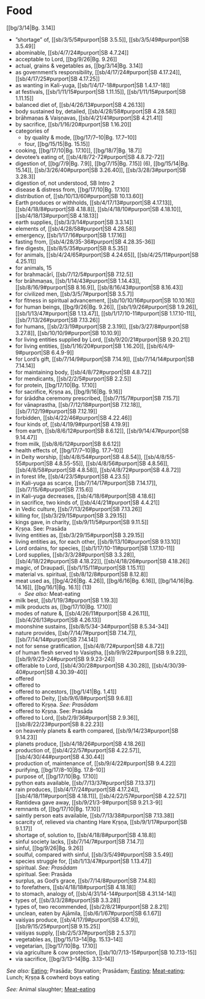 # Food

[[bg/3/14|Bg. 3.14]]

* ”shortage” of, [[sb/3/5/5#purport|SB 3.5.5]], [[sb/3/5/49#purport|SB 3.5.49]]
* abominable, [[sb/4/7/24#purport|SB 4.7.24]]
* acceptable to Lord, [[bg/9/26|Bg. 9.26]]
* actual, grains & vegetables as, [[bg/3/14|Bg. 3.14]]
* as government’s responsibility, [[sb/4/17/24#purport|SB 4.17.24]], [[sb/4/17/25#purport|SB 4.17.25]]
* as wanting in Kali-yuga, [[sb/1/4/17-18#purport|SB 1.4.17-18]]
* at festivals, [[sb/1/11/15#purport|SB 1.11.15]], [[sb/1/11/15#purport|SB 1.11.15]]
* balanced diet of, [[sb/4/26/13#purport|SB 4.26.13]]
* body sustained by, detailed, [[sb/4/28/58#purport|SB 4.28.58]]
* brāhmaṇas & Vaiṣṇavas, [[sb/4/21/41#purport|SB 4.21.41]]
* by sacrifice, [[sb/1/16/20#purport|SB 1.16.20]]
* categories of
  * by quality & mode, [[bg/17/7–10|Bg. 17.7–10]]
  * four, [[bg/15/15|Bg. 15.15]]
* cooking, [[bg/17/10|Bg. 17.10]], [[bg/18/7|Bg. 18.7]]
* devotee’s eating of, [[sb/4/8/72-72#purport|SB 4.8.72-72]]
* digestion of, [[bg/7/9|Bg. 7.9]], [[bg/7/15|Bg. 7.15]] (6), [[bg/15/14|Bg. 15.14]], [[sb/3/26/40#purport|SB 3.26.40]], [[sb/3/28/3#purport|SB 3.28.3]]
* digestion of, not understood, SB Intro 2
* disease & distress from, [[bg/17/10|Bg. 17.10]]
* distribution of, [[sb/10/13/60#purport|SB 10.13.60]]
* Earth produces or withholds, [[sb/4/17/13#purport|SB 4.17.13]], [[sb/4/18/8#purport|SB 4.18.8]], [[sb/4/18/10#purport|SB 4.18.10]], [[sb/4/18/13#purport|SB 4.18.13]]
* earth supplies, [[sb/3/3/14#purport|SB 3.3.14]]
* elements of, [[sb/4/28/58#purport|SB 4.28.58]]
* emergency, [[sb/1/17/16#purport|SB 1.17.16]]
* fasting from, [[sb/4/28/35-36#purport|SB 4.28.35-36]]
* fire digests, [[sb/8/5/35#purport|SB 8.5.35]]
* for animals, [[sb/4/24/65#purport|SB 4.24.65]], [[sb/4/25/11#purport|SB 4.25.11]]
* for animals, 15
* for brahmacārī, [[sb/7/12/5#purport|SB 7.12.5]]
* for brāhmaṇas, [[sb/1/14/43#purport|SB 1.14.43]], [[sb/8/16/9#purport|SB 8.16.9]], [[sb/8/16/43#purport|SB 8.16.43]]
* for civilized men, [[sb/3/5/7#purport|SB 3.5.7]]
* for fitness in spiritual advancement, [[sb/10/10/16#purport|SB 10.10.16]]
* for human beings, [[bg/9/26|Bg. 9.26]], [[sb/1/9/26#purport|SB 1.9.26]], [[sb/1/13/47#purport|SB 1.13.47]], [[sb/1/17/10-11#purport|SB 1.17.10-11]], [[sb/7/13/26#purport|SB 7.13.26]]
* for humans, [[sb/2/3/19#purport|SB 2.3.19]], [[sb/3/27/8#purport|SB 3.27.8]], [[sb/10/10/9#purport|SB 10.10.9]]
* for living entities supplied by Lord, [[sb/9/20/21#purport|SB 9.20.21]]
* for living entities, [[sb/1/16/20#purport|SB 1.16.20]], [[sb/6/4/9-9#purport|SB 6.4.9-9]]
* for Lord’s gift, [[sb/7/14/9#purport|SB 7.14.9]], [[sb/7/14/14#purport|SB 7.14.14]]
* for maintaining body, [[sb/4/8/72#purport|SB 4.8.72]]
* for mendicants, [[sb/2/2/5#purport|SB 2.2.5]]
* for protein, [[bg/17/10|Bg. 17.10]]
* for sacrifice, Kṛṣṇa as, [[bg/9/16|Bg. 9.16]]
* for śrāddha ceremony prescribed, [[sb/7/15/7#purport|SB 7.15.7]]
* for vānaprastha, [[sb/7/12/18#purport|SB 7.12.18]], [[sb/7/12/19#purport|SB 7.12.19]]
* forbidden, [[sb/4/22/46#purport|SB 4.22.46]]
* four kinds of, [[sb/4/19/9#purport|SB 4.19.9]]
* from earth, [[sb/8/6/12#purport|SB 8.6.12]], [[sb/9/14/47#purport|SB 9.14.47]]
* from milk, [[sb/8/6/12#purport|SB 8.6.12]]
* health effects of, [[bg/17/7–10|Bg. 17.7–10]]
* in Deity worship, [[sb/4/8/54#purport|SB 4.8.54]], [[sb/4/8/55-55#purport|SB 4.8.55-55]], [[sb/4/8/56#purport|SB 4.8.56]], [[sb/4/8/58#purport|SB 4.8.58]], [[sb/4/8/72#purport|SB 4.8.72]]
* in forest life, [[sb/4/23/5#purport|SB 4.23.5]]
* in Kali-yuga as scarce, [[sb/7/14/17#purport|SB 7.14.17]], [[sb/7/15/6#purport|SB 7.15.6]]
* in Kali-yuga decreases, [[sb/4/18/6#purport|SB 4.18.6]]
* in sacrifice, two kinds of, [[sb/4/4/21#purport|SB 4.4.21]]
* in Vedic culture, [[sb/7/13/26#purport|SB 7.13.26]]
* killing for, [[sb/3/29/15#purport|SB 3.29.15]]
* kings gave, in charity, [[sb/9/11/5#purport|SB 9.11.5]]
* Kṛṣṇa. See: Prasāda
* living entities as, [[sb/3/29/15#purport|SB 3.29.15]]
* living entities as, for each other, [[sb/9/13/10#purport|SB 9.13.10]]
* Lord ordains, for species, [[sb/1/17/10-11#purport|SB 1.17.10-11]]
* Lord supplies, [[sb/3/3/28#purport|SB 3.3.28]], [[sb/4/18/22#purport|SB 4.18.22]], [[sb/4/18/26#purport|SB 4.18.26]]
* magic, of Draupadī, [[sb/1/15/11#purport|SB 1.15.11]]
* material vs. spiritual, [[sb/8/12/8#purport|SB 8.12.8]]
* meat used as, [[bg/4/26|Bg. 4.26]], [[bg/6/16|Bg. 6.16]], [[bg/14/16|Bg. 14.16]], [[bg/16/1|Bg. 16.1]] (13)
  * *See also:* Meat-eating
* milk best, [[sb/1/19/3#purport|SB 1.19.3]]
* milk products as, [[bg/17/10|Bg. 17.10]]
* modes of nature &, [[sb/4/26/11#purport|SB 4.26.11]], [[sb/4/26/13#purport|SB 4.26.13]]
* moonshine sustains, [[sb/8/5/34-34#purport|SB 8.5.34-34]]
* nature provides, [[sb/7/14/7#purport|SB 7.14.7]], [[sb/7/14/14#purport|SB 7.14.14]]
* not for sense gratification, [[sb/4/8/72#purport|SB 4.8.72]]
* of human flesh served to Vasiṣṭha, [[sb/9/9/22#purport|SB 9.9.22]], [[sb/9/9/23-24#purport|SB 9.9.23-24]]
* offerable to Lord, [[sb/4/30/28#purport|SB 4.30.28]], [[sb/4/30/39-40#purport|SB 4.30.39-40]]
* offered
* offered to
* offered to ancestors, [[bg/1/41|Bg. 1.41]]
* offered to Deity, [[sb/9/6/8#purport|SB 9.6.8]]
* offered to Kṛṣṇa. *See: Prasādam*
* offered to Kṛṣṇa. See: Prasāda
* offered to Lord, [[sb/2/9/36#purport|SB 2.9.36]], [[sb/8/22/23#purport|SB 8.22.23]]
* on heavenly planets & earth compared, [[sb/9/14/23#purport|SB 9.14.23]]
* planets produce, [[sb/4/18/26#purport|SB 4.18.26]]
* production of, [[sb/4/22/57#purport|SB 4.22.57]], [[sb/4/30/44#purport|SB 4.30.44]]
* production of, maintenance of, [[sb/9/4/22#purport|SB 9.4.22]]
* purifying, [[bg/17/8–10|Bg. 17.8–10]]
* purpose of, [[bg/17/10|Bg. 17.10]]
* python eats available, [[sb/7/13/37#purport|SB 7.13.37]]
* rain produces, [[sb/4/17/24#purport|SB 4.17.24]], [[sb/4/18/11#purport|SB 4.18.11]], [[sb/4/22/57#purport|SB 4.22.57]]
* Rantideva gave away, [[sb/9/21/3-9#purport|SB 9.21.3-9]]
* remnants of, [[bg/17/10|Bg. 17.10]]
* saintly person eats available, [[sb/7/13/38#purport|SB 7.13.38]]
* scarcity of, relieved via chanting Hare Kṛṣṇa, [[sb/9/1/17#purport|SB 9.1.17]]
* shortage of, solution to, [[sb/4/18/8#purport|SB 4.18.8]]
* sinful society lacks, [[sb/7/14/7#purport|SB 7.14.7]]
* sinful, [[bg/9/26|Bg. 9.26]]
* soulful, compared with sinful, [[sb/3/5/49#purport|SB 3.5.49]]
* species struggle for, [[sb/1/13/47#purport|SB 1.13.47]]
* spiritual. *See: Prasādam*
* spiritual. See: Prasāda
* surplus, as God’s grace, [[sb/7/14/8#purport|SB 7.14.8]]
* to forefathers, [[sb/4/18/18#purport|SB 4.18.18]]
* to stomach, analogy of, [[sb/4/31/14-14#purport|SB 4.31.14-14]]
* types of, [[sb/3/3/28#purport|SB 3.3.28]]
* types of, two recommended, [[sb/2/8/21#purport|SB 2.8.21]]
* unclean, eaten by Ajāmila, [[sb/6/1/67#purport|SB 6.1.67]]
* vaiśyas produce, [[sb/4/17/9#purport|SB 4.17.9]], [[sb/9/15/25#purport|SB 9.15.25]]
* vaiśyas supply, [[sb/2/5/37#purport|SB 2.5.37]]
* vegetables as, [[bg/15/13–14|Bg. 15.13–14]]
* vegetarian, [[bg/17/10|Bg. 17.10]]
* via agriculture & cow protection, [[sb/10/7/13-15#purport|SB 10.7.13-15]]
* via sacrifice, [[bg/3/13–14|Bg. 3.13–14]]

*See also:* [Eating](entries/eating.md); Prasāda; Starvation; Prasādam; [Fasting](entries/fasting.md); [Meat-eating](entries/meat-eating.md); Lunch; Kṛṣṇa & cowherd boys eating

*See:* Animal slaughter; [Meat-eating](entries/meat-eating.md)
